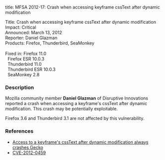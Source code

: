 title: MFSA 2012-17: Crash when accessing keyframe cssText after dynamic modification

<p>
<span class="label">Title:</span>      Crash when accessing keyframe cssText
after dynamic modification<br/>
<span class="label">Impact:</span>     Critical<br/>
<span class="label">Announced:</span>  March 13, 2012<br/>
<span class="label">Reporter:</span>   Daniel Glazman<br/>
<span class="label">Products:</span>   Firefox, Thunderbird, SeaMonkey<br/>
<br/>
<span class="label">Fixed in:</span>   Firefox 11.0<br/>
<span class="label">&#160;</span>      Firefox ESR 10.0.3<br/>
<span class="label">&#160;</span>      Thunderbird 11.0<br/>
<span class="label">&#160;</span>      Thunderbird ESR 10.0.3<br/>
<span class="label">&#160;</span>      SeaMonkey 2.8<br/>
</p>


<h3>Description</h3>

<p>Mozilla community member <strong>Daniel Glazman</strong> of Disruptive
Innovations reported a crash when accessing a keyframe's cssText after dynamic
modification. This crash may be potentially exploitable.
</p>

<p class="note">Firefox 3.6 and Thunderbird 3.1 are not affected by this
vulnerability.
</p>


<h3>References</h3>

<ul>
  <li><a href="https://bugzilla.mozilla.org/show_bug.cgi?id=723446">
      Access to a keyframe's cssText after dynamic modification always crashes
Gecko</a></li>
  <li><a href="http://cve.mitre.org/cgi-bin/cvename.cgi?name=CVE-2012-0459" class="ex-ref">CVE-2012-0459</a></li>
</ul>



